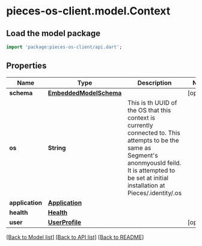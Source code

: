# pieces-os-client.model.Context

## Load the model package
```dart
import 'package:pieces-os-client/api.dart';
```

## Properties
Name | Type | Description | Notes
------------ | ------------- | ------------- | -------------
**schema** | [**EmbeddedModelSchema**](EmbeddedModelSchema.md) |  | [optional] 
**os** | **String** | This is th UUID of the OS that this context is currently connected to. This attempts to be the same as Segment's anonmyousId feild. It is attempted to be set at initial installation at Pieces/.identity/.os | 
**application** | [**Application**](Application.md) |  | 
**health** | [**Health**](Health.md) |  | 
**user** | [**UserProfile**](UserProfile.md) |  | [optional] 

[[Back to Model list]](../README.md#documentation-for-models) [[Back to API list]](../README.md#documentation-for-api-endpoints) [[Back to README]](../README.md)


